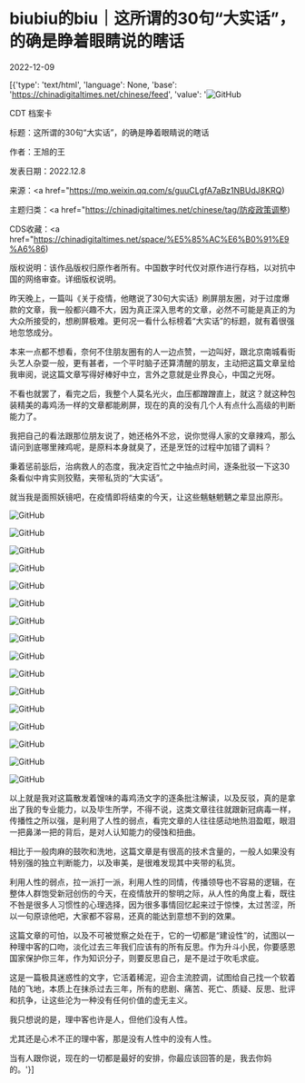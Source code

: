 # biubiu的biu｜这所谓的30句“大实话”，的确是睁着眼睛说的瞎话

2022-12-09

[{'type': 'text/html', 'language': None, 'base': 'https://chinadigitaltimes.net/chinese/feed', 'value': '![GitHub](https://chinadigitaltimes.net/chinese/files/2022/12/cover-big-768x510.jpg)

CDT 档案卡

标题：这所谓的30句“大实话”，的确是睁着眼睛说的瞎话

作者：王旭的王

发表日期：2022.12.8

来源：<a href="https://mp.weixin.qq.com/s/guuCLgfA7aBz1NBUdJ8KRQ)

主题归类：<a href="https://chinadigitaltimes.net/chinese/tag/防疫政策调整)

CDS收藏：<a href="https://chinadigitaltimes.net/space/%E5%85%AC%E6%B0%91%E9%A6%86)

版权说明：该作品版权归原作者所有。中国数字时代仅对原作进行存档，以对抗中国的网络审查。详细版权说明。





昨天晚上，一篇叫《关于疫情，他瞎说了30句大实话》刷屏朋友圈，对于过度爆款的文章，我一般都兴趣不大，因为真正深入思考的文章，必然不可能是真正的为大众所接受的，想刷屏极难。更何况一看什么标榜着“大实话”的标题，就有着很强地忽悠成分。

本来一点都不想看，奈何不住朋友圈有的人一边点赞，一边叫好，跟北京南城看街头艺人杂耍一般，更有甚者，一个平时脑子还算清醒的朋友，主动把这篇文章呈给我审阅，说这篇文章写得好棒好中立，言外之意就是业界良心，中国之光呀。

不看也就罢了，看完之后，我整个人莫名光火，血压都蹭蹭直上，就这？就这种包装精美的毒鸡汤一样的文章都能刷屏，现在的真的没有几个人有点什么高级的判断能力了。

我把自己的看法跟那位朋友说了，她还格外不忿，说你觉得人家的文章辣鸡，那么请问到底哪里辣鸡呢，是原料本身就臭了，还是烹饪的过程中加错了调料？

秉着惩前毖后，治病救人的态度，我决定百忙之中抽点时间，逐条批驳一下这30条看似中肯实则狡黠，夹带私货的“大实话”。

就当我是面照妖镜吧，在疫情即将结束的今天，让这些魑魅魍魉之辈显出原形。

![GitHub](https://chinadigitaltimes.net/chinese/files/2022/12/post-690712-6392da6c1ccc1.)

![GitHub](https://chinadigitaltimes.net/chinese/files/2022/12/post-690712-6392da6c2941e.)

![GitHub](https://chinadigitaltimes.net/chinese/files/2022/12/post-690712-6392da6c35f3e.)

![GitHub](https://chinadigitaltimes.net/chinese/files/2022/12/post-690712-6392da6c3fece.)

![GitHub](https://chinadigitaltimes.net/chinese/files/2022/12/post-690712-6392da6c4b932.)

![GitHub](https://chinadigitaltimes.net/chinese/files/2022/12/post-690712-6392da6c5735f.)

![GitHub](https://chinadigitaltimes.net/chinese/files/2022/12/post-690712-6392da6c60197.)

![GitHub](https://chinadigitaltimes.net/chinese/files/2022/12/post-690712-6392da6c6d021.)

![GitHub](https://chinadigitaltimes.net/chinese/files/2022/12/post-690712-6392da6c79d3e.)

![GitHub](https://chinadigitaltimes.net/chinese/files/2022/12/post-690712-6392da6c8712f.)

![GitHub](https://chinadigitaltimes.net/chinese/files/2022/12/post-690712-6392da6c9295b.)

![GitHub](https://chinadigitaltimes.net/chinese/files/2022/12/post-690712-6392da6c9df4a.)

![GitHub](https://chinadigitaltimes.net/chinese/files/2022/12/post-690712-6392da6ca7edf.)

![GitHub](https://chinadigitaltimes.net/chinese/files/2022/12/post-690712-6392da6cb1666.)

![GitHub](https://chinadigitaltimes.net/chinese/files/2022/12/post-690712-6392da6cbbd34.)

![GitHub](https://chinadigitaltimes.net/chinese/files/2022/12/post-690712-6392da6cc4b6b.)

以上就是我对这篇散发着馊味的毒鸡汤文字的逐条批注解读，以及反驳，真的是拿出了我的专业能力，以及毕生所学，不得不说，这类文章往往就跟新冠病毒一样，传播性之所以强，是利用了人性的弱点，看完文章的人往往感动地热泪盈眶，眼泪一把鼻涕一把的背后，是对人认知能力的侵蚀和扭曲。

相比于一般肉麻的鼓吹和洗地，这篇文章是有很高的技术含量的，一般人如果没有特别强的独立判断能力，以及审美，是很难发现其中夹带的私货。

利用人性的弱点，拉一派打一派，利用人性的同情，传播领导也不容易的逻辑，在整体人群饱受新冠创伤的今天，在疫情放开的黎明之际，从人性的角度上看，既往不咎是很多人习惯性的心理选择，因为很多事情回忆起来过于惊悚，太过苦涩，所以一句原谅他吧，大家都不容易，还真的能达到意想不到的效果。

这篇文章的可怕，以及不可被觉察之处在于，它的一切都是“建设性”的，试图以一种理中客的口吻，淡化过去三年我们应该有的所有反思。作为升斗小民，你要感恩国家保护你三年，作为知识分子，则要反思自己，是不是过于吹毛求疵。

这是一篇极具迷惑性的文字，它活着稀泥，迎合主流腔调，试图给自己找一个软着陆的飞地，本质上在抹杀过去三年，所有的悲剧、痛苦、死亡、质疑、反思、批评和抗争，让这些沦为一种没有任何价值的虚无主义。

我只想说的是，理中客也许是人，但他们没有人性。

尤其还是心术不正的理中客，那是没有人性中的没有人性。

当有人跟你说，现在的一切都是最好的安排，你最应该回答的是，我去你妈的。'}]